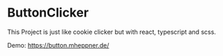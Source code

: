 # ButtonClicker
This Project is just like cookie clicker but with react, typescript and scss. 

Demo: https://button.mheppner.de/
